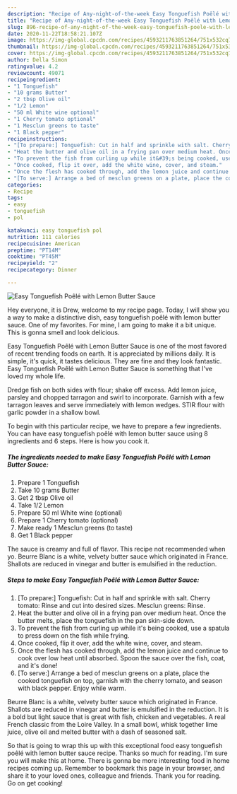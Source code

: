 ```yaml
---
description: "Recipe of Any-night-of-the-week Easy Tonguefish Poêlé with Lemon Butter Sauce"
title: "Recipe of Any-night-of-the-week Easy Tonguefish Poêlé with Lemon Butter Sauce"
slug: 896-recipe-of-any-night-of-the-week-easy-tonguefish-poele-with-lemon-butter-sauce
date: 2020-11-22T18:58:21.107Z
image: https://img-global.cpcdn.com/recipes/4593211763851264/751x532cq70/easy-tonguefish-poele-with-lemon-butter-sauce-recipe-main-photo.jpg
thumbnail: https://img-global.cpcdn.com/recipes/4593211763851264/751x532cq70/easy-tonguefish-poele-with-lemon-butter-sauce-recipe-main-photo.jpg
cover: https://img-global.cpcdn.com/recipes/4593211763851264/751x532cq70/easy-tonguefish-poele-with-lemon-butter-sauce-recipe-main-photo.jpg
author: Della Simon
ratingvalue: 4.2
reviewcount: 49071
recipeingredient:
- "1 Tonguefish"
- "10 grams Butter"
- "2 tbsp Olive oil"
- "1/2 Lemon"
- "50 ml White wine optional"
- "1 Cherry tomato optional"
- "1 Mesclun greens to taste"
- "1 Black pepper"
recipeinstructions:
- "[To prepare:] Tonguefish: Cut in half and sprinkle with salt. Cherry tomato: Rinse and cut into desired sizes. Mesclun greens: Rinse."
- "Heat the butter and olive oil in a frying pan over medium heat. Once the butter melts, place the tonguefish in the pan skin-side down."
- "To prevent the fish from curling up while it&#39;s being cooked, use a spatula to press down on the fish while frying."
- "Once cooked, flip it over, add the white wine, cover, and steam."
- "Once the flesh has cooked through, add the lemon juice and continue to cook over low heat until absorbed. Spoon the sauce over the fish, coat, and it&#39;s done!"
- "[To serve:] Arrange a bed of mesclun greens on a plate, place the cooked tonguefish on top, garnish with the cherry tomato,  and season with black pepper. Enjoy while warm."
categories:
- Recipe
tags:
- easy
- tonguefish
- pol

katakunci: easy tonguefish pol 
nutrition: 111 calories
recipecuisine: American
preptime: "PT14M"
cooktime: "PT45M"
recipeyield: "2"
recipecategory: Dinner

---
```



![Easy Tonguefish Poêlé with Lemon Butter Sauce](https://img-global.cpcdn.com/recipes/4593211763851264/751x532cq70/easy-tonguefish-poele-with-lemon-butter-sauce-recipe-main-photo.jpg)

Hey everyone, it is Drew, welcome to my recipe page. Today, I will show you a way to make a distinctive dish, easy tonguefish poêlé with lemon butter sauce. One of my favorites. For mine, I am going to make it a bit unique. This is gonna smell and look delicious.

Easy Tonguefish Poêlé with Lemon Butter Sauce is one of the most favored of recent trending foods on earth. It is appreciated by millions daily. It is simple, it's quick, it tastes delicious. They are fine and they look fantastic. Easy Tonguefish Poêlé with Lemon Butter Sauce is something that I've loved my whole life.

Dredge fish on both sides with flour; shake off excess. Add lemon juice, parsley and chopped tarragon and swirl to incorporate. Garnish with a few tarragon leaves and serve immediately with lemon wedges. STIR flour with garlic powder in a shallow bowl.


To begin with this particular recipe, we have to prepare a few ingredients. You can have easy tonguefish poêlé with lemon butter sauce using 8 ingredients and 6 steps. Here is how you cook it.

<!--inarticleads1-->

##### The ingredients needed to make Easy Tonguefish Poêlé with Lemon Butter Sauce:

1. Prepare 1 Tonguefish
1. Take 10 grams Butter
1. Get 2 tbsp Olive oil
1. Take 1/2 Lemon
1. Prepare 50 ml White wine (optional)
1. Prepare 1 Cherry tomato (optional)
1. Make ready 1 Mesclun greens (to taste)
1. Get 1 Black pepper


The sauce is creamy and full of flavor. This recipe not recommended when yo. Beurre Blanc is a white, velvety butter sauce which originated in France. Shallots are reduced in vinegar and butter is emulsified in the reduction. 

<!--inarticleads2-->

##### Steps to make Easy Tonguefish Poêlé with Lemon Butter Sauce:

1. [To prepare:] Tonguefish: Cut in half and sprinkle with salt. Cherry tomato: Rinse and cut into desired sizes. Mesclun greens: Rinse.
1. Heat the butter and olive oil in a frying pan over medium heat. Once the butter melts, place the tonguefish in the pan skin-side down.
1. To prevent the fish from curling up while it&#39;s being cooked, use a spatula to press down on the fish while frying.
1. Once cooked, flip it over, add the white wine, cover, and steam.
1. Once the flesh has cooked through, add the lemon juice and continue to cook over low heat until absorbed. Spoon the sauce over the fish, coat, and it&#39;s done!
1. [To serve:] Arrange a bed of mesclun greens on a plate, place the cooked tonguefish on top, garnish with the cherry tomato,  and season with black pepper. Enjoy while warm.


Beurre Blanc is a white, velvety butter sauce which originated in France. Shallots are reduced in vinegar and butter is emulsified in the reduction. It is a bold but light sauce that is great with fish, chicken and vegetables. A real French classic from the Loire Valley. In a small bowl, whisk together lime juice, olive oil and melted butter with a dash of seasoned salt. 

So that is going to wrap this up with this exceptional food easy tonguefish poêlé with lemon butter sauce recipe. Thanks so much for reading. I'm sure you will make this at home. There is gonna be more interesting food in home recipes coming up. Remember to bookmark this page in your browser, and share it to your loved ones, colleague and friends. Thank you for reading. Go on get cooking!
